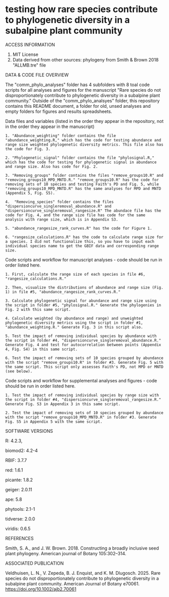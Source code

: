 # testing how rare species contribute to phylogenetic diversity in a subalpine plant community 


ACCESS INFORMATION
1. MIT License
2. Data derived from other sources: phylogeny from Smith & Brown 2018 "ALLMB.tre" file


DATA & CODE FILE OVERVIEW

The "comm_phylo_analyses" folder has 4 subfolders with 8 toal code scripts for all analyses and figures for the manuscript "Rare species do not disproportionately contribute to phylogenetic diversity in a subalpine plant community." Outside of the "comm_phylo_analsyes" folder, this repository contains this README document, a folder for old, unsed analyses and empty folders for figures and results spreadsheets.


Data files and variables (listed in the order they appear in the repository, not in the order they appear in the manuscript)

    1. "Abundance_weighting" folder contains the file "abundance_weighting.R," which has the code for testing abundance and range size weighted phylogenetic diversity metrics. This file also has the code for Fig. 3. 
    
    2. "Phylogenetic_signal" folder contains the file "phylosignal.R," which has the code for testing for phylogenetic signal in abundance and range size. Also has code for Fig. 2. 

    3. "Removing_groups" folder contains the files "remove_groups10.R" and "removing_groups10_MPD_MNTD.R." "remove_groups10.R" has the code for removing sets of 10 species and testing Faith's PD and Fig. 5, while "removing_groups10_MPD_MNTD.R" has the same analyses for MPD and MNTD (Appendix 5, Fig. S5). 

    4.  "Removing_species" folder contains the files "dispersioncurve_singleremoval_abundance.R" and "dispersioncurve_singleremoval_rangesize.R" The abundace file has the code for Fig. 4, and the range size file has code for the same analysis with range size, which is in Appendix S3. 

    5. "abundance_rangesize_rank_curves.R" has the code for Figure 1. 

    6. "rangesize_calculations.R" has the code to calculate range size for a species. I did not functionalize this, so you have to input each individual species name to get the GBIF data and corresponding range size. 



Code scripts and workflow for manuscript analyses - code should be run in order listed here. 

    1. First, calculate the range size of each species in file #6, "rangesize_calculations.R." 

    2. Then, visualize the distributions of abundance and range size (Fig. 1) in file #5, "abundance_rangesize_rank_curves.R." 

    3. Calculate phylogenetic signal for abundance and range size using the script in folder #5, "phylosignal.R." Generate the phylogenies in Fig. 2 with this same script. 

    4. Calculate weighted (by abundance and range) and unweighted phylogenetic diversity metrics using the script in folder #1, "abundance_weighting.R." Generate Fig. 3 in this script also. 

    5. Test the impact of removing individual species by abundance with the script in folder #4, "dispersioncurve_singleremoval_abundance.R." Generate Fig. 4 and test for autocorrelation between points (Appendix 4, Fig. S4) in this same script. 

    6. Test the impact of removing sets of 10 species grouped by abundance with the script "remove_groups10.R" in folder #3. Generate Fig. 5 with the same script. This script only assesses Faith's PD, not MPD or MNTD (see below). 


Code scripts and workflow for supplemental analyses and figures - code should be run in order listed here. 

    1. Test the impact of removing individual species by range size with the script in folder #4, "dispersioncurve_singleremoval_rangesize.R." Generate Fig. S3 in Appendix 3 in this same script. 

    2. Test the impact of removing sets of 10 species grouped by abundance with the script "remove_groups10_MPD_MNTD.R" in folder #3. Generate Fig. S5 in Appendix 5 with the same script.


SOFTWARE VERSIONS

R: 4.2.3,

biomod2: 4.2-4

RBIF: 3.7.7

red: 1.6.1

picante: 1.8.2

geiger: 2.0.11

ape: 5.8 

phytools: 2.1-1

tidverse: 2.0.0

viridis: 0.6.5


REFERENCES

Smith, S. A., and J. W. Brown. 2018. Constructing a broadly inclusive seed plant phylogeny. American journal of Botany 105:302–314.

ASSOCIATED PUBLICATION

Veldhuisen, L. N., V. Zepeda, B. J. Enquist, and K. M. Dlugosch. 2025. Rare species do not disproportionately contribute to phylogenetic diversity in a subalpine plant community. American Journal of Botany e70061. https://doi.org/10.1002/ajb2.70061


 
